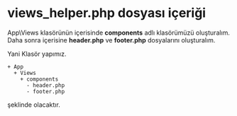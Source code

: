 #  views_helper.php  dosyası içeriği

App\Views klasörünün içerisinde **components** adlı klasörümüzü oluşturalım. Daha sonra içerisine **header.php** ve **footer.php** dosyalarını oluşturalım.

Yani Klasör yapımız.

```
+ App
  + Views
    + components
      - header.php
      - footer.php
```

şeklinde olacaktır.
